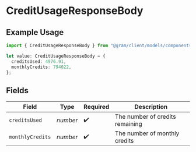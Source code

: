 # CreditUsageResponseBody

## Example Usage

```typescript
import { CreditUsageResponseBody } from "@gram/client/models/components";

let value: CreditUsageResponseBody = {
  creditsUsed: 4976.91,
  monthlyCredits: 794022,
};
```

## Fields

| Field                           | Type                            | Required                        | Description                     |
| ------------------------------- | ------------------------------- | ------------------------------- | ------------------------------- |
| `creditsUsed`                   | *number*                        | :heavy_check_mark:              | The number of credits remaining |
| `monthlyCredits`                | *number*                        | :heavy_check_mark:              | The number of monthly credits   |